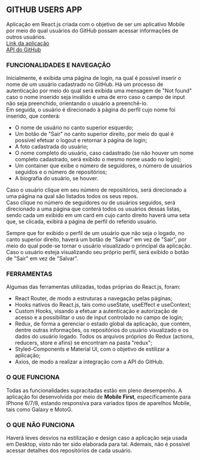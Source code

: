 ## GITHUB USERS APP

Aplicação em React.js criada com o objetivo de ser um aplicativo Mobile por meio do qual usuários do GitHub possam acessar informações de outros usuários.  
<a href="https://github-app-leonardo-federmann.surge.sh/">Link da aplicação</a>    
<a href="https://docs.github.com/en/rest">API do GitHub</a>

### FUNCIONALIDADES E NAVEGAÇÃO      

Inicialmente, é exibida uma página de login, na qual é possível inserir o nome de um usuário cadastrado no GitHub. Há um processo de autenticação por meio do qual será exibida uma mensagem de "Not found" caso o nome inserido seja inválido e uma de erro caso o campo de input não seja preenchido, orientando o usuário a preenchê-lo.     
Em seguida, o usuário é direcionado à página do perfil cujo nome foi inserido, que conterá:
- O nome de usuário no canto superior esquerdo;
- Um botão de "Sair" no canto superior direito, por meio do qual é possível efetuar o logout e retornar à página de login;
- A foto cadastrada do usuário;
- O nome completo do usuário, caso cadastrado (se não houver um nome completo cadastrado, será exibido o mesmo nome usado no login);
- Um container que exibe o número de seguidores, o número de usuários seguidos e o número de repositórios;
- A biografia do usuário, se houver.    

Caso o usuário clique em seu número de repositórios, será direcionado a uma página na qual são listados todos os seus repos.     
Caso clique no número de seguidores ou de usuários seguidos, será direcionado a uma página que conterá todos os usuários dessas listas, sendo cada um exibido em um card em cujo canto direito haverá uma seta que, se clicada, exibirá a página de perfil do referido usuário.    
    
Sempre que for exibido o perfil de um usuário que não seja o logado, no canto superior direito, haverá um botão de "Salvar" em vez de "Sair", por meio do qual pode-se tornar o usuário visualizado o principal da aplicação.    
Caso o usuário esteja visualizando seu próprio perfil, será exibido o botão de "Sair" em vez de "Salvar". 


### FERRAMENTAS

Algumas das ferramentas utilizadas, todas próprias do React.js, foram:
- React Router, de modo a estruturas a navegação pelas páginas;
- Hooks nativos do React.js, tais como useState, useEffect e useContext;
- Custom Hooks, visando a efetuar a autenticação e autorização de acesso e a possibilitar o uso de input controlado no campo de login;
- Redux, de forma a gerenciar o estado global da aplicação, que contém, dentre outras informações, os repositórios do usuário visualizado e os dados do usuário logado. Todos os arquivos próprios do Redux (actions, reducers, store e afins) se encontram na pasta "redux";
- Styled-Components e Material UI, com o objetivo de estilizar a aplicação;
- Axios, de modo a realizar a integração com a API do GitHub.

### O QUE FUNCIONA

Todas as funcionalidades supracitadas estão em pleno desempenho. A aplicação foi desenvolvida por meio de **Mobile First**, especificamente para IPhone 6/7/8, estando responsiva para variados tipos de aparelhos Mobile, tais como Galaxy e MotoG.

### O QUE NÃO FUNCIONA

Haverá leves desvios na estilização e design caso a aplicação seja usada em Desktop, visto não ter sido elaborada para tal. Ademais, não é possível acessar detalhes dos repositórios de cada usuário. 

